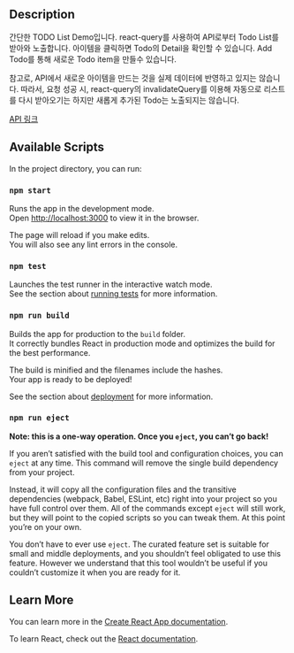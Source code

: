 ## Description

간단한 TODO List Demo입니다. react-query를 사용하여 API로부터 Todo List를 받아와 노출합니다. 아이템을 클릭하면 Todo의 Detail을 확인할 수 있습니다. Add Todo를 통해 새로운 Todo item을 만들수 있습니다.

참고로, API에서 새로운 아이템을 만드는 것을 실제 데이터에 반영하고 있지는 않습니다. 따라서, 요청 성공 시, react-query의 invalidateQuery를 이용해 자동으로 리스트를 다시 받아오기는 하지만 새롭게 추가된 Todo는 노출되지는 않습니다.

[API 링크](https://jsonplaceholder.typicode.com)

## Available Scripts

In the project directory, you can run:

### `npm start`

Runs the app in the development mode.\
Open [http://localhost:3000](http://localhost:3000) to view it in the browser.

The page will reload if you make edits.\
You will also see any lint errors in the console.

### `npm test`

Launches the test runner in the interactive watch mode.\
See the section about [running tests](https://facebook.github.io/create-react-app/docs/running-tests) for more information.

### `npm run build`

Builds the app for production to the `build` folder.\
It correctly bundles React in production mode and optimizes the build for the best performance.

The build is minified and the filenames include the hashes.\
Your app is ready to be deployed!

See the section about [deployment](https://facebook.github.io/create-react-app/docs/deployment) for more information.

### `npm run eject`

**Note: this is a one-way operation. Once you `eject`, you can’t go back!**

If you aren’t satisfied with the build tool and configuration choices, you can `eject` at any time. This command will remove the single build dependency from your project.

Instead, it will copy all the configuration files and the transitive dependencies (webpack, Babel, ESLint, etc) right into your project so you have full control over them. All of the commands except `eject` will still work, but they will point to the copied scripts so you can tweak them. At this point you’re on your own.

You don’t have to ever use `eject`. The curated feature set is suitable for small and middle deployments, and you shouldn’t feel obligated to use this feature. However we understand that this tool wouldn’t be useful if you couldn’t customize it when you are ready for it.

## Learn More

You can learn more in the [Create React App documentation](https://facebook.github.io/create-react-app/docs/getting-started).

To learn React, check out the [React documentation](https://reactjs.org/).
